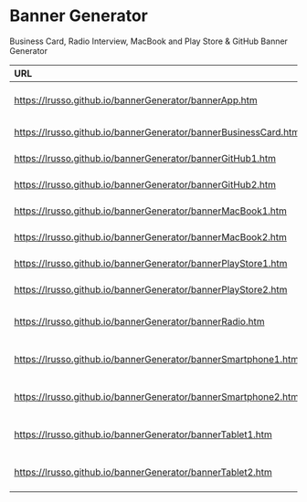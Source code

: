 # Banner Generator

Business Card, Radio Interview, MacBook and Play Store & GitHub Banner Generator

| URL  | DETAILS  |
| :------------ |:---------------:|
| https://lrusso.github.io/bannerGenerator/bannerApp.htm | App Generic Banner | 
| https://lrusso.github.io/bannerGenerator/bannerBusinessCard.htm | Business Card |
| https://lrusso.github.io/bannerGenerator/bannerGitHub1.htm | GitHub Banner 1 | 
| https://lrusso.github.io/bannerGenerator/bannerGitHub2.htm | GitHub Banner 2 | 
| https://lrusso.github.io/bannerGenerator/bannerMacBook1.htm | MacBook Banner 1 | 
| https://lrusso.github.io/bannerGenerator/bannerMacBook2.htm | MacBook Banner 2 | 
| https://lrusso.github.io/bannerGenerator/bannerPlayStore1.htm | Play Store Banner 1 | 
| https://lrusso.github.io/bannerGenerator/bannerPlayStore2.htm | Play Store Banner 2 | 
| https://lrusso.github.io/bannerGenerator/bannerRadio.htm | Radio Interview Banner | 
| https://lrusso.github.io/bannerGenerator/bannerSmartphone1.htm | App in Smartphone Banner 1 | 
| https://lrusso.github.io/bannerGenerator/bannerSmartphone2.htm | App in Smartphone Banner 2 | 
| https://lrusso.github.io/bannerGenerator/bannerTablet1.htm | App in Tablet Banner 1 | 
| https://lrusso.github.io/bannerGenerator/bannerTablet2.htm | App in Tablet Banner 2 | 
